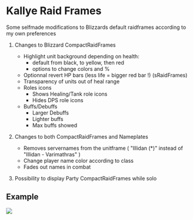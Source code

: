 # Kallye Raid Frames

Some selfmade modifications to Blizzards default raidframes according to my own preferences

1. Changes to Blizzard CompactRaidFrames
    - Highlight unit background depending on health:
       - default from black, to yellow, then red
       - options to change colors and %
    - Optionnal revert HP bars (less life = bigger red bar !) (sRaidFrames)
    - Transparency of units out of heal range
    - Roles icons
        - Shows Healing/Tank role icons
        - Hides DPS role icons
    - Buffs/Debuffs
        - Larger Debuffs
        - Lighter buffs
        - Max buffs showed

2. Changes to both CompactRaidFrames and Nameplates
    - Removes servernames from the unitframe ( "Illidan (*)" instead of "Illidan - Varimathras" )
    - Change player name color according to class
    - Fades out names in combat

3. Possibility to display Party CompactRaidFrames while solo



## Example
![]( https://user-images.githubusercontent.com/732505/44743527-11ff5d80-ab03-11e8-84d2-32767a58a7c5.png )